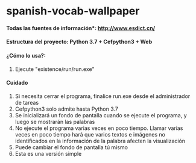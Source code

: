 # spanish-vocab-wallpaper



#### Todas las fuentes de información*:  http://www.esdict.cn/



#### Estructura del proyecto: Python 3.7 + Cefpython3 + Web



#### ¿Cómo lo usa?:

1. Ejecute "existence/run/run.exe"



#### Cuidado

1. Si necesita cerrar el programa, finalice run.exe desde el administrador de tareas
2. Cefpython3 solo admite hasta Python 3.7
3. Se inicializará un fondo de pantalla cuando se ejecute el programa, y luego se mostrarán las palabras
4. No ejecute el programa varias veces en poco tiempo. Llamar varias veces en poco tiempo hará que varios textos e imágenes no identificados en la información de la palabra afecten la visualización
5. Puede cambiar el fondo de pantalla tú mismo
6. Esta es una versión simple



